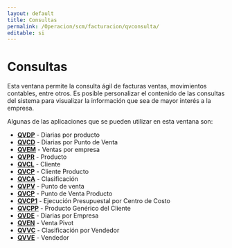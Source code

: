 ```yaml
---
layout: default
title: Consultas
permalink: /Operacion/scm/facturacion/qvconsulta/
editable: si
---
```


# Consultas  

Esta ventana permite la consulta ágil de facturas ventas, movimientos contables, entre otros.  Es posible personalizar el contenido de las consultas del sistema para visualizar la información que sea de mayor interés a la empresa.  

Algunas de las aplicaciones que se pueden utilizar en esta ventana son:  

* [**QVDP**](http://docs.oasiscom.com/Operacion/scm/facturacion/qvconsulta/qvdp) - Diarias por producto
* [**QVCD**](http://docs.oasiscom.com/Operacion/scm/facturacion/qvconsulta/qvcd) - Diarias por Punto de Venta
* [**QVEM**](http://docs.oasiscom.com/Operacion/scm/facturacion/qvconsulta/qvem) - Ventas por empresa
* [**QVPR**](http://docs.oasiscom.com/Operacion/scm/facturacion/qvconsulta/qvpr) - Producto
* [**QVCL**](http://docs.oasiscom.com/Operacion/scm/facturacion/qvconsulta/qvcl) - Cliente
* [**QVCP**](http://docs.oasiscom.com/Operacion/scm/facturacion/qvconsulta/qvcp) - Cliente Producto
* [**QVCA**](http://docs.oasiscom.com/Operacion/scm/facturacion/qvconsulta/qvca) - Clasificación
* [**QVPV**](http://docs.oasiscom.com/Operacion/scm/facturacion/qvconsulta/qvpv) - Punto de venta
* [**QVCP**](http://docs.oasiscom.com/Operacion/scm/facturacion/qvconsulta/qvcp) - Punto de Venta Producto
* [**QVCP1**](http://docs.oasiscom.com/Operacion/scm/facturacion/qvconsulta/qvcp1) - Ejecución Presupuestal por Centro de Costo
* [**QVCPP**](http://docs.oasiscom.com/Operacion/scm/facturacion/qvconsulta/qvcpp) - Producto Genérico del Cliente
* [**QVDE**](http://docs.oasiscom.com/Operacion/scm/facturacion/qvconsulta/qvde) - Diarias por Empresa
* [**QVEN**](http://docs.oasiscom.com/Operacion/scm/facturacion/qvconsulta/qven) - Venta Pivot
* [**QVVC**](http://docs.oasiscom.com/Operacion/scm/facturacion/qvconsulta/qvvc) - Clasificación por Vendedor
* [**QVVE**](http://docs.oasiscom.com/Operacion/scm/facturacion/qvconsulta/qvve) - Vendedor
